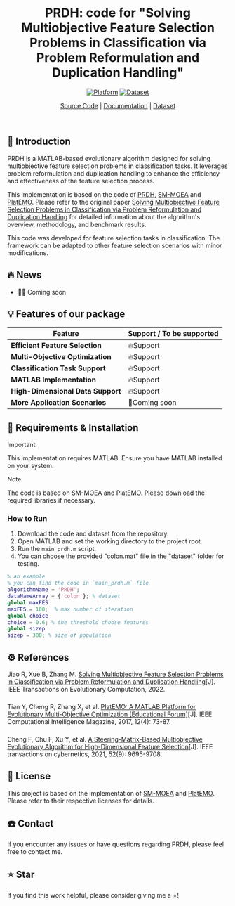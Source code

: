 <div align="center">
<h1 align="center">
</h1>
<h1 align="center">
PRDH: code for "Solving Multiobjective Feature Selection Problems in Classification via Problem Reformulation and Duplication Handling"
</h1>

[![Platform](https://img.shields.io/badge/Platform-MATLAB-orange)](https://www.mathworks.com/products/matlab.html)
[![Dataset](https://img.shields.io/badge/Dataset-feature_selection-green)](https://github.com/zongtingwei/Feature-Selection-FS-datasets)

[Source Code](https://github.com/zongtingwei/PRDH)
| [Documentation](https://ieeexplore.ieee.org/abstract/document/9925116)
| [Dataset](https://github.com/zongtingwei/Feature-Selection-FS-datasets)

</div>
<br>

## 📖 Introduction

PRDH is a MATLAB-based evolutionary algorithm designed for solving multiobjective feature selection problems in classification tasks. It leverages problem reformulation and duplication handling to enhance the efficiency and effectiveness of the feature selection process.

This implementation is based on the code of [PRDH](https://github.com/RuwangJiao/PRDH), [SM-MOEA](https://github.com/BIMK/SM-MOEA) and [PlatEMO](https://github.com/BIMK/PlatEMO). Please refer to the original paper [Solving Multiobjective Feature Selection Problems in Classification via Problem Reformulation and Duplication Handling](https://ieeexplore.ieee.org/abstract/document/9925116) for detailed information about the algorithm's overview, methodology, and benchmark results.

This code was developed for feature selection tasks in classification. The framework can be adapted to other feature selection scenarios with minor modifications.

## 🔥 News

+ 🎉🎉 Coming soon

## 💡 Features of our package

| Feature | Support / To be supported |
|---------|---------------------------|
| **Efficient Feature Selection** | 🔥Support |
| **Multi-Objective Optimization** | 🔥Support |
| **Classification Task Support** | 🔥Support |
| **MATLAB Implementation** | 🔥Support |
| **High-Dimensional Data Support** | 🔥Support |
| **More Application Scenarios** | 🚀Coming soon |

## 🎁 Requirements & Installation

> [!Important]
> This implementation requires MATLAB. Ensure you have MATLAB installed on your system.

> [!Note]
> The code is based on SM-MOEA and PlatEMO. Please download the required libraries if necessary.

### How to Run

1. Download the code and dataset from the repository.
2. Open MATLAB and set the working directory to the project root.
3. Run the `main_prdh.m` script.
4. You can choose the provided "colon.mat" file in the "dataset" folder for testing.

```matlab
% an example
% you can find the code in `main_prdh.m` file
algorithmName = 'PRDH';  
dataNameArray = {'colon'}; % dataset
global maxFES
maxFES = 100;  % max number of iteration
global choice
choice = 0.6; % the threshold choose features
global sizep
sizep = 300; % size of population
```
## ⚙️ References
Jiao R, Xue B, Zhang M. [Solving Multiobjective Feature Selection Problems in Classification via Problem Reformulation and Duplication Handling](https://ieeexplore.ieee.org/abstract/document/9925116)[J]. IEEE Transactions on Evolutionary Computation, 2022.
###
Tian Y, Cheng R, Zhang X, et al. [PlatEMO: A MATLAB Platform for Evolutionary Multi-Objective Optimization [Educational Forum]](https://ieeexplore.ieee.org/abstract/document/8065138   )[J]. IEEE Computational Intelligence Magazine, 2017, 12(4): 73-87.
###
Cheng F, Chu F, Xu Y, et al. [A Steering-Matrix-Based Multiobjective Evolutionary Algorithm for High-Dimensional Feature Selection](https://ieeexplore.ieee.org/abstract/document/9371430   )[J]. IEEE transactions on cybernetics, 2021, 52(9): 9695-9708.
###

## 🪪 License
This project is based on the implementation of [SM-MOEA](https://github.com/BIMK/SM-MOEA) and [PlatEMO](https://github.com/BIMK/PlatEMO). Please refer to their respective licenses for details.

## ☎️ Contact
If you encounter any issues or have questions regarding PRDH, please feel free to contact me.

## ⭐ Star
If you find this work helpful, please consider giving me a ⭐!
